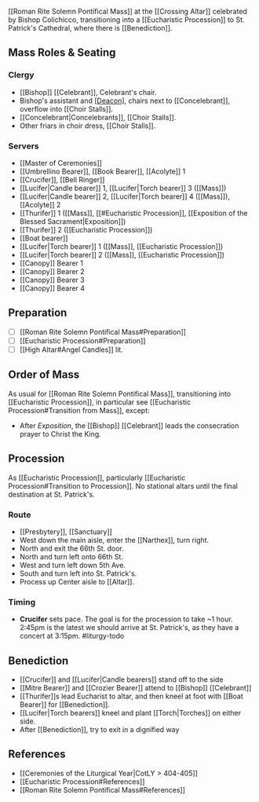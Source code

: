 [[Roman Rite Solemn Pontifical Mass]] at the [[Crossing Altar]] celebrated by Bishop Colichicco, transitioning into a [[Eucharistic Procession]] to St. Patrick's Cathedral, where there is [[Benediction]].

## Mass Roles & Seating

### Clergy

- [[Bishop]] [[Celebrant]], Celebrant's chair.
- Bishop's assistant and [[Deacon]](s), chairs next to [[Concelebrant]], overflow into [[Choir Stalls]].
- [[Concelebrant|Concelebrants]], [[Choir Stalls]].
- Other friars in choir dress, [[Choir Stalls]].

### Servers
- [[Master of Ceremonies]]
- [[Umbrellino Bearer]], [[Book Bearer]], [[Acolyte]] 1
- [[Crucifer]], [[Bell Ringer]]
- [[Lucifer|Candle bearer]] 1, [[Lucifer|Torch bearer]] 3 ([[Mass]])
- [[Lucifer|Candle bearer]] 2, [[Lucifer|Torch bearer]] 4 ([[Mass]]), [[Acolyte]] 2
- [[Thurifer]] 1 ([[Mass]], [[#Eucharistic Procession]], [[Exposition of the Blessed Sacrament|Exposition]])
- [[Thurifer]] 2 ([[Eucharistic Procession]])
- [[Boat bearer]]
- [[Lucifer|Torch bearer]] 1 ([[Mass]], [[Eucharistic Procession]])
- [[Lucifer|Torch bearer]] 2 ([[Mass]], [[Eucharistic Procession]])
- [[Canopy]] Bearer 1
- [[Canopy]] Bearer 2
- [[Canopy]] Bearer 3
- [[Canopy]] Bearer 4

## Preparation
- [ ] [[Roman Rite Solemn Pontifical Mass#Preparation]]
- [ ] [[Eucharistic Procession#Preparation]]
- [ ] [[High Altar#Angel Candles]] lit.

## Order of Mass
As usual for [[Roman Rite Solemn Pontifical Mass]], transitioning into [[Eucharistic Procession]], in particular see [[Eucharistic Procession#Transition from Mass]], except:

- After _Exposition_, the [[Bishop]] [[Celebrant]] leads the consecration prayer to Christ the King.

## Procession
As [[Eucharistic Procession]], particularly [[Eucharistic Procession#Transition to Procession]]. No stational altars until the final destination at St. Patrick's.

### Route
- [[Presbytery]], [[Sanctuary]]
- West down the main aisle, enter the [[Narthex]], turn right.
- North and exit the 66th St. door.
- North and turn left onto 66th St.
- West and turn left down 5th Ave.
- South and turn left into St. Patrick's.
- Process up Center aisle to [[Altar]].

### Timing
- **Crucifer** sets pace. The goal is for the procession to take ~1 hour. 2:45pm is the latest we should arrive at St. Patrick's, as they have a concert at 3:15pm. #liturgy-todo 

## Benediction
- [[Crucifer]] and [[Lucifer|Candle bearers]] stand off to the side
- [[Mitre Bearer]] and [[Crozier Bearer]] attend to [[Bishop]] [[Celebrant]]
- [[Thurifer]]s lead Eucharist to altar, and then kneel at foot with [[Boat Bearer]] for [[Benediction]].
- [[Lucifer|Torch bearers]] kneel and plant [[Torch|Torches]] on either side.
- After [[Benediction]], try to exit in a dignified way

## References
- [[Ceremonies of the Liturgical Year|CotLY > 404-405]]
- [[Eucharistic Procession#References]]
- [[Roman Rite Solemn Pontifical Mass#References]]
